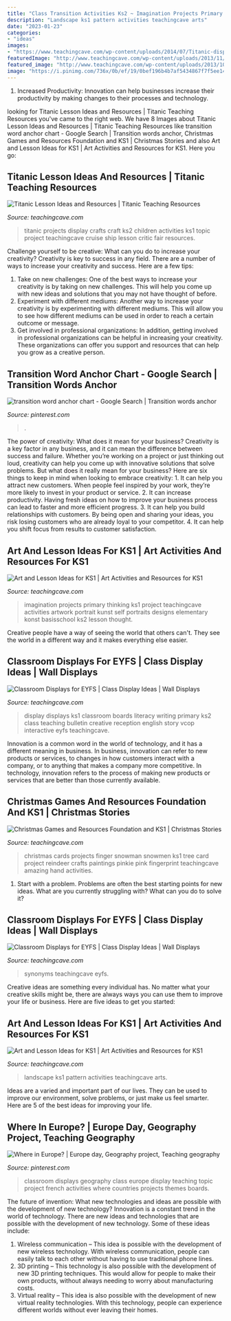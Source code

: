 ```yaml
---
title: "Class Transition Activities Ks2 ~ Imagination Projects Primary Thinking Ks1 Project Teachingcave Activities Artwork Portrait Kunst Self Portraits Designs Elementary Konst Basisschool Ks2 Lesson Thought"
description: "Landscape ks1 pattern activities teachingcave arts"
date: "2023-01-23"
categories:
- "ideas"
images:
- "https://www.teachingcave.com/wp-content/uploads/2014/07/Titanic-display.jpg"
featuredImage: "http://www.teachingcave.com/wp-content/uploads/2013/11/Thinking-Art.jpg"
featured_image: "http://www.teachingcave.com/wp-content/uploads/2013/10/Lit-display-1.jpg"
image: "https://i.pinimg.com/736x/0b/ef/19/0bef196b4b7af5434867f7f5ee141932.jpg"
---
```



1. Increased Productivity: Innovation can help businesses increase their productivity by making changes to their processes and technology.

	

		
looking for Titanic Lesson Ideas and Resources | Titanic Teaching Resources you've came to the right web. We have 8 Images about Titanic Lesson Ideas and Resources | Titanic Teaching Resources like transition word anchor chart - Google Search | Transition words anchor, Christmas Games and Resources Foundation and KS1 | Christmas Stories and also Art and Lesson Ideas for KS1 | Art Activities and Resources for KS1. Here you go:
		
    
## Titanic Lesson Ideas And Resources | Titanic Teaching Resources

<img loading=lazy src="https://www.teachingcave.com/wp-content/uploads/2014/07/Titanic-display.jpg" onerror="this.onerror=null;this.src='https://tse3.mm.bing.net/th?id=OIP.4yrtQMCWpUTWMerCz9YrlwHaFj&amp;pid=15.1';" alt="Titanic Lesson Ideas and Resources | Titanic Teaching Resources">

_Source: teachingcave.com_

>titanic projects display crafts craft ks2 children activities ks1 topic project teachingcave cruise ship lesson critic fair resources. 

	

Challenge yourself to be creative: What can you do to increase your creativity?
Creativity is key to success in any field. There are a number of ways to increase your creativity and success. Here are a few tips: 
1. Take on new challenges: One of the best ways to increase your creativity is by taking on new challenges. This will help you come up with new ideas and solutions that you may not have thought of before. 
2. Experiment with different mediums: Another way to increase your creativity is by experimenting with different mediums. This will allow you to see how different mediums can be used in order to reach a certain outcome or message. 
3. Get involved in professional organizations: In addition, getting involved in professional organizations can be helpful in increasing your creativity. These organizations can offer you support and resources that can help you grow as a creative person.

    
## Transition Word Anchor Chart - Google Search | Transition Words Anchor

<img loading=lazy src="https://i.pinimg.com/736x/0b/ef/19/0bef196b4b7af5434867f7f5ee141932.jpg" onerror="this.onerror=null;this.src='https://tse3.mm.bing.net/th?id=OIP.nLyHFsf8e75zKfzWFUp7-wHaJ3&amp;pid=15.1';" alt="transition word anchor chart - Google Search | Transition words anchor">

_Source: pinterest.com_

>. 

	

The power of creativity: What does it mean for your business?
Creativity is a key factor in any business, and it can mean the difference between success and failure. Whether you’re working on a project or just thinking out loud, creativity can help you come up with innovative solutions that solve problems. But what does it really mean for your business? Here are six things to keep in mind when looking to embrace creativity: 1. It can help you attract new customers. When people feel inspired by your work, they’re more likely to invest in your product or service. 2. It can increase productivity. Having fresh ideas on how to improve your business process can lead to faster and more efficient progress. 3. It can help you build relationships with customers. By being open and sharing your ideas, you risk losing customers who are already loyal to your competitor. 4. It can help you shift focus from results to customer satisfaction.

    
## Art And Lesson Ideas For KS1 | Art Activities And Resources For KS1

<img loading=lazy src="http://www.teachingcave.com/wp-content/uploads/2013/11/Thinking-Art.jpg" onerror="this.onerror=null;this.src='https://tse1.mm.bing.net/th?id=OIP.E1LZQSaiK6zi82C1xznzeQHaKu&amp;pid=15.1';" alt="Art and Lesson Ideas for KS1 | Art Activities and Resources for KS1">

_Source: teachingcave.com_

>imagination projects primary thinking ks1 project teachingcave activities artwork portrait kunst self portraits designs elementary konst basisschool ks2 lesson thought. 

	

Creative people have a way of seeing the world that others can't. They see the world in a different way and it makes everything else easier.

    
## Classroom Displays For EYFS | Class Display Ideas | Wall Displays

<img loading=lazy src="http://www.teachingcave.com/wp-content/uploads/2013/10/Lit-display-1.jpg" onerror="this.onerror=null;this.src='https://tse4.mm.bing.net/th?id=OIP.ZrPETOqOuVEa2ItQe4IyCwHaJ6&amp;pid=15.1';" alt="Classroom Displays for EYFS | Class Display Ideas | Wall Displays">

_Source: teachingcave.com_

>display displays ks1 classroom boards literacy writing primary ks2 class teaching bulletin creative reception english story vcop interactive eyfs teachingcave. 

	

Innovation is a common word in the world of technology, and it has a different meaning in business. In business, innovation can refer to new products or services, to changes in how customers interact with a company, or to anything that makes a company more competitive. In technology, innovation refers to the process of making new products or services that are better than those currently available.

    
## Christmas Games And Resources Foundation And KS1 | Christmas Stories

<img loading=lazy src="http://www.teachingcave.com/wp-content/uploads/2015/12/Snowmen.jpg" onerror="this.onerror=null;this.src='https://tse1.mm.bing.net/th?id=OIP.8oiHd1rIguqOsZS6sukqXQHaE7&amp;pid=15.1';" alt="Christmas Games and Resources Foundation and KS1 | Christmas Stories">

_Source: teachingcave.com_

>christmas cards projects finger snowman snowmen ks1 tree card project reindeer crafts paintings pinkie pink fingerprint teachingcave amazing hand activities. 

	

1. Start with a problem. Problems are often the best starting points for new ideas. What are you currently struggling with? What can you do to solve it? 

    
## Classroom Displays For EYFS | Class Display Ideas | Wall Displays

<img loading=lazy src="https://www.teachingcave.com/wp-content/uploads/2013/10/Synonyms1.jpg" onerror="this.onerror=null;this.src='https://tse2.mm.bing.net/th?id=OIP.kg0fI7uXic_ZhDREGT3DswHaJE&amp;pid=15.1';" alt="Classroom Displays for EYFS | Class Display Ideas | Wall Displays">

_Source: teachingcave.com_

>synonyms teachingcave eyfs. 

	

Creative ideas are something every individual has. No matter what your creative skills might be, there are always ways you can use them to improve your life or business. Here are five ideas to get you started: 

    
## Art And Lesson Ideas For KS1 | Art Activities And Resources For KS1

<img loading=lazy src="http://www.teachingcave.com/wp-content/uploads/2013/11/Art-landscape.jpg" onerror="this.onerror=null;this.src='https://tse4.mm.bing.net/th?id=OIP.7Ov8nWH42tUznv_AKFQeEgAAAA&amp;pid=15.1';" alt="Art and Lesson Ideas for KS1 | Art Activities and Resources for KS1">

_Source: teachingcave.com_

>landscape ks1 pattern activities teachingcave arts. 

	

Ideas are a varied and important part of our lives. They can be used to improve our environment, solve problems, or just make us feel smarter. Here are 5 of the best ideas for improving your life.

    
## Where In Europe? | Europe Day, Geography Project, Teaching Geography

<img loading=lazy src="https://i.pinimg.com/736x/8e/a1/78/8ea178a1a443b529aea441a6d1cea362--class-displays-classroom-displays.jpg" onerror="this.onerror=null;this.src='https://tse1.mm.bing.net/th?id=OIP.S6x4vRQTuRu_5IW81lsI4wHaJ3&amp;pid=15.1';" alt="Where in Europe? | Europe day, Geography project, Teaching geography">

_Source: pinterest.com_

>classroom displays geography class europe display teaching topic project french activities where countries projects themes boards. 

	

The future of invention: What new technologies and ideas are possible with the development of new technology?
Innovation is a constant trend in the world of technology. There are new ideas and technologies that are possible with the development of new technology. Some of these ideas include: 
1) Wireless communication – This idea is possible with the development of new wireless technology. With wireless communication, people can easily talk to each other without having to use traditional phone lines. 
2) 3D printing – This technology is also possible with the development of new 3D printing techniques. This would allow for people to make their own products, without always needing to worry about manufacturing costs. 
3) Virtual reality – This idea is also possible with the development of new virtual reality technologies. With this technology, people can experience different worlds without ever leaving their homes.

